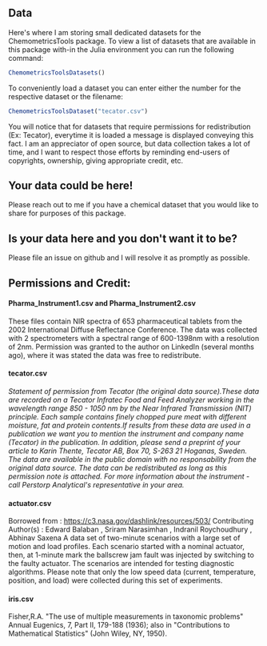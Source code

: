 ## Data
Here's where I am storing small dedicated datasets for the ChemometricsTools package. To view a list of datasets that are available in this package with-in the Julia environment you can run the following command:
```Julia
ChemometricsToolsDatasets()
```

To conveniently load a dataset you can enter either the number for the respective dataset or the filename:
```Julia
ChemometricsToolsDataset("tecator.csv")
```

You will notice that for datasets that require permissions for redistribution (Ex: Tecator), everytime it is loaded a message is displayed conveying this fact. I am an appreciator of open source, but data collection takes a lot of time, and I want to respect those efforts by reminding end-users of copyrights, ownership, giving appropriate credit, etc.

## Your data could be here!
Please reach out to me if you have a chemical dataset that you would like to share for purposes of this package.

## Is your data here and you don't want it to be?
Please file an issue on github and I will resolve it as promptly as possible.

## Permissions and Credit:

#### Pharma_Instrument1.csv and Pharma_Instrument2.csv
These files contain NIR spectra of 653 pharmaceutical tablets from the 2002 International Diffuse Reflectance Conference. The data was collected with 2 spectrometers with a spectral range of 600-1398nm with a resolution of 2nm. Permission was granted to the author on LinkedIn (several months ago), where it was stated the data was free to redistribute. 

#### tecator.csv
*Statement of permission from Tecator (the original data source).These data are recorded on a Tecator Infratec Food and Feed Analyzer working in the wavelength range 850 - 1050 nm by the Near Infrared Transmission (NIT) principle. Each sample contains finely chopped pure meat with different moisture, fat and protein contents.If results from these data are used in a publication we want you to mention the instrument and company name (Tecator) in the publication. In addition, please send a preprint of your article to Karin Thente, Tecator AB, Box 70, S-263 21 Hoganas, Sweden. The data are available in the public domain with no responsability from the original data source. The data can be redistributed as long as this permission note is attached. For more information about the instrument - call Perstorp Analytical's representative in your area.*

#### actuator.csv
Borrowed from : https://c3.nasa.gov/dashlink/resources/503/
Contributing Author(s) : Edward Balaban , Sriram Narasimhan , Indranil Roychoudhury , Abhinav Saxena
A data set of two-minute scenarios with a large set of motion and load profiles. Each scenario started with a nominal actuator, then, at 1-minute mark the ballscrew jam fault was injected by switching to the faulty actuator. The scenarios are intended for testing diagnostic algorithms. Please note that only the low speed data (current, temperature, position, and load) were collected during this set of experiments.

#### iris.csv
Fisher,R.A. "The use of multiple measurements in taxonomic problems" Annual Eugenics, 7, Part II, 179-188
(1936); also in "Contributions to Mathematical Statistics" (John Wiley, NY, 1950).
